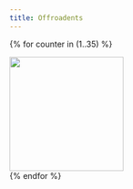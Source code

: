 ```yaml
---
title: Offroadents
---
```


<!doctype html>
<html>

<head>
  <meta charset="utf-8">
  <title>{{ page.title }}</title>
  <link rel="stylesheet" href="node_modules/photoswipe/dist/photoswipe.css">
  <style>
    .thumbnail200 {
      width: 200px;
      height: 200px;
    }
  </style>

  <script type="module">
    import PhotoSwipeLightbox from '../node_modules/photoswipe/dist/photoswipe-lightbox.esm.js';
    const lightbox = new PhotoSwipeLightbox({
      gallery: '#my-gallery',
      children: 'a',
      pswpModule: () => import('../node_modules/photoswipe/dist/photoswipe.esm.js')
    });
    lightbox.init();
  </script>

  {% for counter in (1..35) %}

  <div class="pswp-gallery" id="my-gallery">
    <a href="assets/images/Offroadents - {{ counter }}.PNG" data-pswp-width="1024" data-pswp-height="1024"
      target="_blank">
      <img src="assets/images/Offroadents - {{ counter }}.PNG" class="thumbnail200" alt="" />
    </a>

  </div>
  {% endfor %}

  </body>

</html>